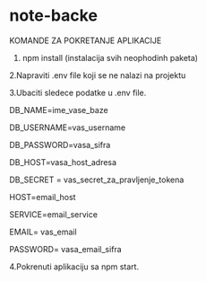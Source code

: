 # note-backe

KOMANDE ZA POKRETANJE APLIKACIJE

1. npm install (instalacija svih neophodinh paketa)

2.Napraviti .env file koji se ne nalazi na projektu

3.Ubaciti sledece podatke u .env file.

DB_NAME=ime_vase_baze

DB_USERNAME=vas_username

DB_PASSWORD=vasa_sifra

DB_HOST=vasa_host_adresa

DB_SECRET = vas_secret_za_pravljenje_tokena

HOST=email_host

SERVICE=email_service

EMAIL= vas_email

PASSWORD= vasa_email_sifra

4.Pokrenuti aplikaciju sa npm start.
